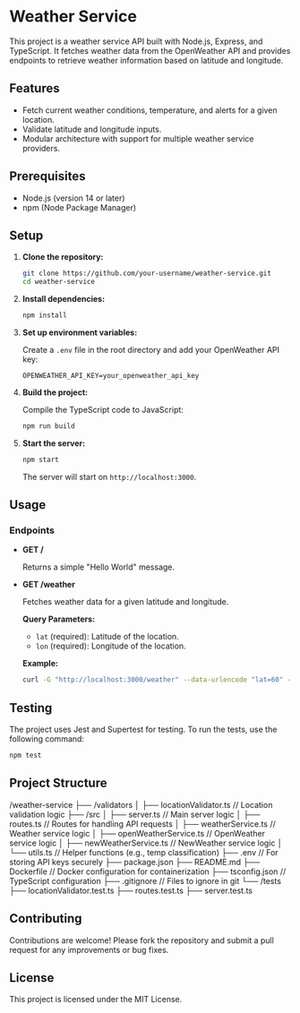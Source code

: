 # Weather Service

This project is a weather service API built with Node.js, Express, and TypeScript. It fetches weather data from the OpenWeather API and provides endpoints to retrieve weather information based on latitude and longitude.

## Features

- Fetch current weather conditions, temperature, and alerts for a given location.
- Validate latitude and longitude inputs.
- Modular architecture with support for multiple weather service providers.

## Prerequisites

- Node.js (version 14 or later)
- npm (Node Package Manager)

## Setup

1. **Clone the repository:**

   ```bash
   git clone https://github.com/your-username/weather-service.git
   cd weather-service
   ```

2. **Install dependencies:**

   ```bash
   npm install
   ```

3. **Set up environment variables:**

   Create a `.env` file in the root directory and add your OpenWeather API key:

   ```plaintext
   OPENWEATHER_API_KEY=your_openweather_api_key
   ```

4. **Build the project:**

   Compile the TypeScript code to JavaScript:

   ```bash
   npm run build
   ```

5. **Start the server:**

   ```bash
   npm start
   ```

   The server will start on `http://localhost:3000`.

## Usage

### Endpoints

- **GET /**

  Returns a simple "Hello World" message.

- **GET /weather**

  Fetches weather data for a given latitude and longitude.

  **Query Parameters:**

  - `lat` (required): Latitude of the location.
  - `lon` (required): Longitude of the location.

  **Example:**

  ```bash
  curl -G "http://localhost:3000/weather" --data-urlencode "lat=60" --data-urlencode "lon=60"
  ```

## Testing

The project uses Jest and Supertest for testing. To run the tests, use the following command:

```bash
npm test
```

## Project Structure

/weather-service
├── /validators
│   ├── locationValidator.ts    // Location validation logic
├── /src
│   ├── server.ts               // Main server logic
│   ├── routes.ts               // Routes for handling API requests
│   ├── weatherService.ts       // Weather service logic
│   ├── openWeatherService.ts   // OpenWeather service logic
│   ├── newWeatherService.ts    // NewWeather service logic
│   └── utils.ts                // Helper functions (e.g., temp classification)
├── .env                        // For storing API keys securely
├── package.json
├── README.md
├── Dockerfile                  // Docker configuration for containerization
├── tsconfig.json               // TypeScript configuration
├── .gitignore                  // Files to ignore in git
└── /tests
    ├── locationValidator.test.ts
    ├── routes.test.ts
    ├── server.test.ts




## Contributing

Contributions are welcome! Please fork the repository and submit a pull request for any improvements or bug fixes.

## License

This project is licensed under the MIT License.
